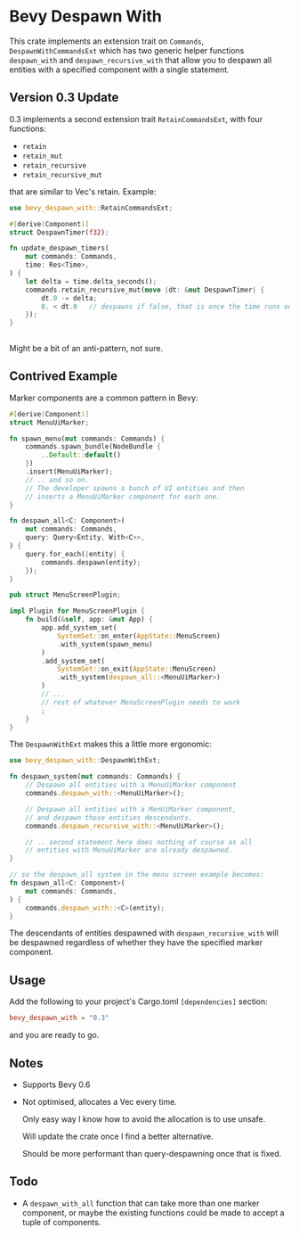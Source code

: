 # Bevy Despawn With

This crate implements an extension trait on `Commands`, `DespawnWithCommandsExt` which has two generic helper functions `despawn_with` and `despawn_recursive_with` that allow you to despawn all entities with a specified component with a single statement.

## Version 0.3 Update

0.3 implements a second extension trait `RetainCommandsExt`, with four functions:
* `retain`
* `retain_mut`
* `retain_recursive`
* `retain_recursive_mut`

that are similar to Vec's retain.
Example:

```rust
use bevy_despawn_with::RetainCommandsExt;

#[derive(Component)]
struct DespawnTimer(f32);

fn update_despawn_timers(
    mut commands: Commands,
    time: Res<Time>,        
) {
    let delta = time.delta_seconds();
    commands.retain_recursive_mut(move |dt: &mut DespawnTimer| { 
        dt.0 -= delta;
        0. < dt.0   // despawns if false, that is once the time runs out
    });
}
     
```
Might be a bit of an anti-pattern, not sure.


## Contrived Example

Marker components are a common pattern in Bevy:
```rust
#[derive(Component)]
struct MenuUiMarker;

fn spawn_menu(mut commands: Commands) {
    commands.spawn_bundle(NodeBundle {
        ..Default::default()
    })
    .insert(MenuUiMarker);
    // .. and so on.
    // The developer spawns a bunch of UI entities and then 
    // inserts a MenuUiMarker component for each one.
}

fn despawn_all<C: Component>(
    mut commands: Commands,
    query: Query<Entity, With<C>>,
) {
    query.for_each(|entity| {
        commands.despawn(entity);
    });
}

pub struct MenuScreenPlugin;

impl Plugin for MenuScreenPlugin {
    fn build(&self, app: &mut App) {
        app.add_system_set(
            SystemSet::on_enter(AppState::MenuScreen)
            .with_system(spawn_menu)
        )
        .add_system_set(
            SystemSet::on_exit(AppState::MenuScreen)
            .with_system(despawn_all::<MenuUiMarker>)
        )
        // ... 
        // rest of whatever MenuScreenPlugin needs to work
        ;
    }
}
```

The `DespawnWithExt` makes this a little more ergonomic:

```rust
use bevy_despawn_with::DespawnWithExt;

fn despawn_system(mut commands: Commands) {
    // Despawn all entities with a MenuUiMarker component
    commands.despawn_with::<MenuUiMarker>();

    // Despawn all entities with a MenUiMarker component, 
    // and despawn those entities descendants.
    commands.despawn_recursive_with::<MenuUiMarker>();

    // .. second statement here does nothing of course as all
    // entities with MenuUiMarker are already despawned.
}

// so the despawn_all system in the menu screen example becomes:
fn despawn_all<C: Component>(
    mut commands: Commands,
) {
    commands.despawn_with::<C>(entity);
}
```

The descendants of entities despawned with `despawn_recursive_with` 
will be despawned regardless of whether they have the specified marker component.

## Usage

Add the following to your project's Cargo.toml `[dependencies]` section:

```toml
bevy_despawn_with = "0.3"
```
and you are ready to go.

## Notes

* Supports Bevy 0.6
* Not optimised, allocates a Vec every time. 

    Only easy way I know how to avoid the allocation is to use unsafe.

    Will update the crate once I find
    a better alternative.

    Should be more performant than query-despawning once that is fixed.

## Todo
*  A `despawn_with_all` function that can take 
more than one marker component, or maybe the existing functions could be made to accept a tuple of components.